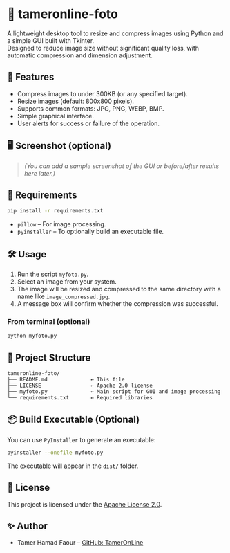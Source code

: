 # 📸 tameronline-foto

A lightweight desktop tool to resize and compress images using Python and a simple GUI built with Tkinter.  
Designed to reduce image size without significant quality loss, with automatic compression and dimension adjustment.

## 🚀 Features

- Compress images to under 300KB (or any specified target).
- Resize images (default: 800x800 pixels).
- Supports common formats: JPG, PNG, WEBP, BMP.
- Simple graphical interface.
- User alerts for success or failure of the operation.

## 🖥️ Screenshot (optional)
> *(You can add a sample screenshot of the GUI or before/after results here later.)*

## 🧰 Requirements

```bash
pip install -r requirements.txt
```

- `pillow` – For image processing.
- `pyinstaller` – To optionally build an executable file.

## 🛠️ Usage

1. Run the script `myfoto.py`.
2. Select an image from your system.
3. The image will be resized and compressed to the same directory with a name like `image_compressed.jpg`.
4. A message box will confirm whether the compression was successful.

### From terminal (optional)
```bash
python myfoto.py
```

## 🧱 Project Structure

```
tameronline-foto/
├── README.md              ← This file
├── LICENSE                ← Apache 2.0 license
├── myfoto.py              ← Main script for GUI and image processing
└── requirements.txt       ← Required libraries
```

## 📦 Build Executable (Optional)

You can use `PyInstaller` to generate an executable:

```bash
pyinstaller --onefile myfoto.py
```

The executable will appear in the `dist/` folder.

## 📄 License

This project is licensed under the [Apache License 2.0](LICENSE).

## ✨ Author

- Tamer Hamad Faour – [GitHub: TamerOnLine](https://github.com/TamerOnLine)